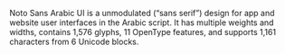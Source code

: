 Noto Sans Arabic UI is a unmodulated (“sans serif”) design for app and website user interfaces in the Arabic script. It has multiple weights and widths, contains 1,576 glyphs, 11 OpenType features, and supports 1,161 characters from 6 Unicode blocks.